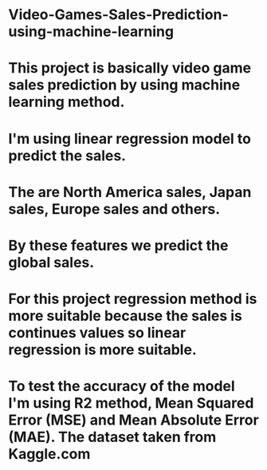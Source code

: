 # Video-Games-Sales-Prediction-using-machine-learning
# This project is basically video game sales prediction by using machine learning method. 
# I'm using linear regression model to predict the sales. 
# The are North America sales, Japan sales, Europe sales and others. 
# By these features we predict the global sales. 
# For this project regression method is more suitable because the sales is continues values so linear regression is more suitable. 
# To test the accuracy of the model I'm using R2 method, Mean Squared Error (MSE) and Mean Absolute Error (MAE). The dataset taken from Kaggle.com
